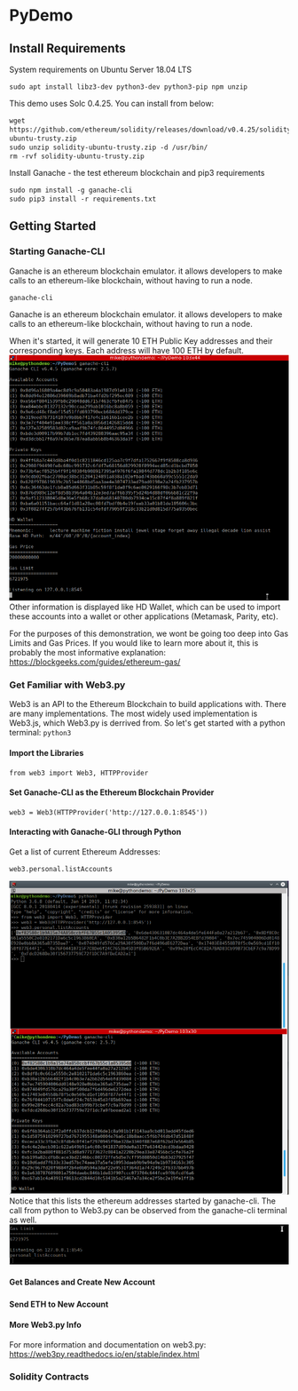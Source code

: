 # PyDemo

## Install Requirements
System requirements on Ubuntu Server 18.04 LTS

```
sudo apt install libz3-dev python3-dev python3-pip npm unzip
```

This demo uses Solc 0.4.25.  You can install from below:

```
wget https://github.com/ethereum/solidity/releases/download/v0.4.25/solidity-ubuntu-trusty.zip
sudo unzip solidity-ubuntu-trusty.zip -d /usr/bin/
rm -rvf solidity-ubuntu-trusty.zip
```

Install Ganache - the test ethereum blockchain and pip3 requirements

```
sudo npm install -g ganache-cli
sudo pip3 install -r requirements.txt
```

## Getting Started


### Starting Ganache-CLI
Ganache is an ethereum blockchain emulator. it allows developers to make calls to an ethereum-like blockchain, without having to run a node.

```
ganache-cli
```

Ganache is an ethereum blockchain emulator. it allows developers to make calls to an ethereum-like blockchain, without having to run a node.

When it's started, it will generate 10 ETH Public Key addresses and their corresponding keys.  Each address will have 100 ETH by default.
![Ganache-CLI Startup Information](/media/ganache-cli-00.png)
Other information is displayed like HD Wallet, which can be used to import these accounts into a wallet or other applications (Metamask, Parity, etc).

For the purposes of this demonstration, we wont be going too deep into Gas Limits and Gas Prices.  If you would like to learn more about it, this is probably the most informative explanation: https://blockgeeks.com/guides/ethereum-gas/

### Get Familiar with Web3.py
Web3 is an API to the Ethereum Blockchain to build applications with.  There are many implementations. The most widely used implementation is Web3.js, which Web3.py is derrived from.  So let's get started with a python terminal: ```python3```

#### Import the Libraries
```
from web3 import Web3, HTTPProvider
```

#### Set Ganache-CLI as the Ethereum Blockchain Provider
```
web3 = Web3(HTTPProvider('http://127.0.0.1:8545'))
```
#### Interacting with Ganache-GLI through Python
Get a list of current Ethereum Addresses:
```
web3.personal.listAccounts
```
![Ganache-CLI Ethereum Addresses in Python3 Terminal](/media/ganache-cli-01.png)
Notice that this lists the ethereum addresses started by ganache-cli. The call from python to Web3.py can be observed from the ganache-cli terminal as well.
![Python Call can be seen in Ganache-cli](/media/ganache-cli-02.png)

#### Get Balances and Create New Account

#####

#### Send ETH to New Account

#### More Web3.py Info
For more information and documentation on web3.py:
https://web3py.readthedocs.io/en/stable/index.html

### Solidity Contracts 


